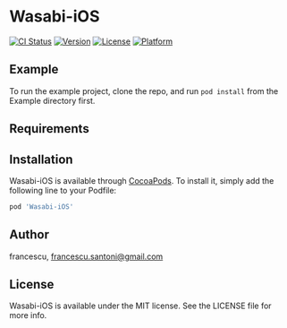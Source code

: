 # Wasabi-iOS

[![CI Status](http://img.shields.io/travis/francescu/Wasabi-iOS.svg?style=flat)](https://travis-ci.org/francescu/Wasabi-iOS)
[![Version](https://img.shields.io/cocoapods/v/Wasabi-iOS.svg?style=flat)](http://cocoapods.org/pods/Wasabi-iOS)
[![License](https://img.shields.io/cocoapods/l/Wasabi-iOS.svg?style=flat)](http://cocoapods.org/pods/Wasabi-iOS)
[![Platform](https://img.shields.io/cocoapods/p/Wasabi-iOS.svg?style=flat)](http://cocoapods.org/pods/Wasabi-iOS)

## Example

To run the example project, clone the repo, and run `pod install` from the Example directory first.

## Requirements

## Installation

Wasabi-iOS is available through [CocoaPods](http://cocoapods.org). To install
it, simply add the following line to your Podfile:

```ruby
pod 'Wasabi-iOS'
```

## Author

francescu, francescu.santoni@gmail.com

## License

Wasabi-iOS is available under the MIT license. See the LICENSE file for more info.
